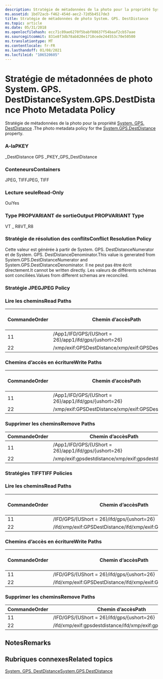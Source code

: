 ```yaml
---
description: Stratégie de métadonnées de la photo pour la propriété System. GPS. DestDistance.
ms.assetid: 1bd72acb-f462-454d-aec2-72d5b4517de3
title: Stratégie de métadonnées de photo System. GPS. DestDistance
ms.topic: article
ms.date: 05/31/2018
ms.openlocfilehash: ecc71c89ae6270f5babf08637f54baaf2cb57aae
ms.sourcegitcommit: 831e8f3db78ab820e1710cede244553c70e50500
ms.translationtype: MT
ms.contentlocale: fr-FR
ms.lasthandoff: 01/08/2021
ms.locfileid: "106520605"
---
```

# <a name="systemgpsdestdistance-photo-metadata-policy"></a><span data-ttu-id="d4a2a-103">Stratégie de métadonnées de photo System. GPS. DestDistance</span><span class="sxs-lookup"><span data-stu-id="d4a2a-103">System.GPS.DestDistance Photo Metadata Policy</span></span>

<span data-ttu-id="d4a2a-104">Stratégie de métadonnées de la photo pour la propriété [System. GPS. DestDistance](../properties/props-system-gps-destdistance.md) .</span><span class="sxs-lookup"><span data-stu-id="d4a2a-104">The photo metadata policy for the [System.GPS.DestDistance](../properties/props-system-gps-destdistance.md) property.</span></span>

### <a name="pkey"></a><span data-ttu-id="d4a2a-105">A-la</span><span class="sxs-lookup"><span data-stu-id="d4a2a-105">PKEY</span></span>

<span data-ttu-id="d4a2a-106">\_DestDistance GPS \_</span><span class="sxs-lookup"><span data-stu-id="d4a2a-106">PKEY\_GPS\_DestDistance</span></span>

### <a name="containers"></a><span data-ttu-id="d4a2a-107">Conteneurs</span><span class="sxs-lookup"><span data-stu-id="d4a2a-107">Containers</span></span>

<span data-ttu-id="d4a2a-108">JPEG, TIFF</span><span class="sxs-lookup"><span data-stu-id="d4a2a-108">JPEG, TIFF</span></span>

### <a name="read-only"></a><span data-ttu-id="d4a2a-109">Lecture seule</span><span class="sxs-lookup"><span data-stu-id="d4a2a-109">Read-Only</span></span>

<span data-ttu-id="d4a2a-110">Oui</span><span class="sxs-lookup"><span data-stu-id="d4a2a-110">Yes</span></span>

### <a name="output-propvariant-type"></a><span data-ttu-id="d4a2a-111">Type PROPVARIANT de sortie</span><span class="sxs-lookup"><span data-stu-id="d4a2a-111">Output PROPVARIANT Type</span></span>

<span data-ttu-id="d4a2a-112">VT \_ R8</span><span class="sxs-lookup"><span data-stu-id="d4a2a-112">VT\_R8</span></span>

### <a name="conflict-resolution-policy"></a><span data-ttu-id="d4a2a-113">Stratégie de résolution des conflits</span><span class="sxs-lookup"><span data-stu-id="d4a2a-113">Conflict Resolution Policy</span></span>

<span data-ttu-id="d4a2a-114">Cette valeur est générée à partir de System. GPS. DestDistanceNumerator et de System. GPS. DestDistanceDenominator.</span><span class="sxs-lookup"><span data-stu-id="d4a2a-114">This value is generated from System.GPS.DestDistanceNumerator and System.GPS.DestDistanceDenominator.</span></span> <span data-ttu-id="d4a2a-115">Il ne peut pas être écrit directement.</span><span class="sxs-lookup"><span data-stu-id="d4a2a-115">It cannot be written directly.</span></span> <span data-ttu-id="d4a2a-116">Les valeurs de différents schémas sont conciliées.</span><span class="sxs-lookup"><span data-stu-id="d4a2a-116">Values from different schemas are reconciled.</span></span>

### <a name="jpeg-policy"></a><span data-ttu-id="d4a2a-117">Stratégie JPEG</span><span class="sxs-lookup"><span data-stu-id="d4a2a-117">JPEG Policy</span></span>

### <a name="read-paths"></a><span data-ttu-id="d4a2a-118">Lire les chemins</span><span class="sxs-lookup"><span data-stu-id="d4a2a-118">Read Paths</span></span>



| <span data-ttu-id="d4a2a-119">Commande</span><span class="sxs-lookup"><span data-stu-id="d4a2a-119">Order</span></span> | <span data-ttu-id="d4a2a-120">Chemin d’accès</span><span class="sxs-lookup"><span data-stu-id="d4a2a-120">Path</span></span>                      | <span data-ttu-id="d4a2a-121">Format de disque</span><span class="sxs-lookup"><span data-stu-id="d4a2a-121">Disk Format</span></span> |
|-------|---------------------------|-------------|
| <span data-ttu-id="d4a2a-122">1</span><span class="sxs-lookup"><span data-stu-id="d4a2a-122">1</span></span>     | <span data-ttu-id="d4a2a-123">/App1/IFD/GPS/{UShort = 26}</span><span class="sxs-lookup"><span data-stu-id="d4a2a-123">/app1/ifd/gps/{ushort=26}</span></span> |             |
| <span data-ttu-id="d4a2a-124">2</span><span class="sxs-lookup"><span data-stu-id="d4a2a-124">2</span></span>     | <span data-ttu-id="d4a2a-125">/xmp/exif:GPSDestDistance</span><span class="sxs-lookup"><span data-stu-id="d4a2a-125">/xmp/exif:GPSDestDistance</span></span> |             |



 

### <a name="write-paths"></a><span data-ttu-id="d4a2a-126">Chemins d’accès en écriture</span><span class="sxs-lookup"><span data-stu-id="d4a2a-126">Write Paths</span></span>



| <span data-ttu-id="d4a2a-127">Commande</span><span class="sxs-lookup"><span data-stu-id="d4a2a-127">Order</span></span> | <span data-ttu-id="d4a2a-128">Chemin d’accès</span><span class="sxs-lookup"><span data-stu-id="d4a2a-128">Path</span></span>                      | <span data-ttu-id="d4a2a-129">Format de disque</span><span class="sxs-lookup"><span data-stu-id="d4a2a-129">Disk Format</span></span> |
|-------|---------------------------|-------------|
| <span data-ttu-id="d4a2a-130">1</span><span class="sxs-lookup"><span data-stu-id="d4a2a-130">1</span></span>     | <span data-ttu-id="d4a2a-131">/App1/IFD/GPS/{UShort = 26}</span><span class="sxs-lookup"><span data-stu-id="d4a2a-131">/app1/ifd/gps/{ushort=26}</span></span> |             |
| <span data-ttu-id="d4a2a-132">2</span><span class="sxs-lookup"><span data-stu-id="d4a2a-132">2</span></span>     | <span data-ttu-id="d4a2a-133">/xmp/exif:GPSDestDistance</span><span class="sxs-lookup"><span data-stu-id="d4a2a-133">/xmp/exif:GPSDestDistance</span></span> |             |



 

### <a name="remove-paths"></a><span data-ttu-id="d4a2a-134">Supprimer les chemins</span><span class="sxs-lookup"><span data-stu-id="d4a2a-134">Remove Paths</span></span>



| <span data-ttu-id="d4a2a-135">Commande</span><span class="sxs-lookup"><span data-stu-id="d4a2a-135">Order</span></span> | <span data-ttu-id="d4a2a-136">Chemin d’accès</span><span class="sxs-lookup"><span data-stu-id="d4a2a-136">Path</span></span>                      |
|-------|---------------------------|
| <span data-ttu-id="d4a2a-137">1</span><span class="sxs-lookup"><span data-stu-id="d4a2a-137">1</span></span>     | <span data-ttu-id="d4a2a-138">/App1/IFD/GPS/{UShort = 26}</span><span class="sxs-lookup"><span data-stu-id="d4a2a-138">/app1/ifd/gps/{ushort=26}</span></span> |
| <span data-ttu-id="d4a2a-139">2</span><span class="sxs-lookup"><span data-stu-id="d4a2a-139">2</span></span>     | <span data-ttu-id="d4a2a-140">/xmp/exif:gpsdestdistance</span><span class="sxs-lookup"><span data-stu-id="d4a2a-140">/xmp/exif:gpsdestdistance</span></span> |



 

### <a name="tiff-policies"></a><span data-ttu-id="d4a2a-141">Stratégies TIFF</span><span class="sxs-lookup"><span data-stu-id="d4a2a-141">TIFF Policies</span></span>

### <a name="read-paths"></a><span data-ttu-id="d4a2a-142">Lire les chemins</span><span class="sxs-lookup"><span data-stu-id="d4a2a-142">Read Paths</span></span>



| <span data-ttu-id="d4a2a-143">Commande</span><span class="sxs-lookup"><span data-stu-id="d4a2a-143">Order</span></span> | <span data-ttu-id="d4a2a-144">Chemin d’accès</span><span class="sxs-lookup"><span data-stu-id="d4a2a-144">Path</span></span>                          | <span data-ttu-id="d4a2a-145">Format de disque</span><span class="sxs-lookup"><span data-stu-id="d4a2a-145">Disk Format</span></span> |
|-------|-------------------------------|-------------|
| <span data-ttu-id="d4a2a-146">1</span><span class="sxs-lookup"><span data-stu-id="d4a2a-146">1</span></span>     | <span data-ttu-id="d4a2a-147">/IFD/GPS/{UShort = 26}</span><span class="sxs-lookup"><span data-stu-id="d4a2a-147">/ifd/gps/{ushort=26}</span></span>          |             |
| <span data-ttu-id="d4a2a-148">2</span><span class="sxs-lookup"><span data-stu-id="d4a2a-148">2</span></span>     | <span data-ttu-id="d4a2a-149">/ifd/xmp/exif:GPSDestDistance</span><span class="sxs-lookup"><span data-stu-id="d4a2a-149">/ifd/xmp/exif:GPSDestDistance</span></span> |             |



 

### <a name="write-paths"></a><span data-ttu-id="d4a2a-150">Chemins d’accès en écriture</span><span class="sxs-lookup"><span data-stu-id="d4a2a-150">Write Paths</span></span>



| <span data-ttu-id="d4a2a-151">Commande</span><span class="sxs-lookup"><span data-stu-id="d4a2a-151">Order</span></span> | <span data-ttu-id="d4a2a-152">Chemin d’accès</span><span class="sxs-lookup"><span data-stu-id="d4a2a-152">Path</span></span>                          | <span data-ttu-id="d4a2a-153">Format de disque</span><span class="sxs-lookup"><span data-stu-id="d4a2a-153">Disk Format</span></span> |
|-------|-------------------------------|-------------|
| <span data-ttu-id="d4a2a-154">1</span><span class="sxs-lookup"><span data-stu-id="d4a2a-154">1</span></span>     | <span data-ttu-id="d4a2a-155">/IFD/GPS/{UShort = 26}</span><span class="sxs-lookup"><span data-stu-id="d4a2a-155">/ifd/gps/{ushort=26}</span></span>          |             |
| <span data-ttu-id="d4a2a-156">2</span><span class="sxs-lookup"><span data-stu-id="d4a2a-156">2</span></span>     | <span data-ttu-id="d4a2a-157">/ifd/xmp/exif:GPSDestDistance</span><span class="sxs-lookup"><span data-stu-id="d4a2a-157">/ifd/xmp/exif:GPSDestDistance</span></span> |             |



 

### <a name="remove-paths"></a><span data-ttu-id="d4a2a-158">Supprimer les chemins</span><span class="sxs-lookup"><span data-stu-id="d4a2a-158">Remove Paths</span></span>



| <span data-ttu-id="d4a2a-159">Commande</span><span class="sxs-lookup"><span data-stu-id="d4a2a-159">Order</span></span> | <span data-ttu-id="d4a2a-160">Chemin d’accès</span><span class="sxs-lookup"><span data-stu-id="d4a2a-160">Path</span></span>                          |
|-------|-------------------------------|
| <span data-ttu-id="d4a2a-161">1</span><span class="sxs-lookup"><span data-stu-id="d4a2a-161">1</span></span>     | <span data-ttu-id="d4a2a-162">/IFD/GPS/{UShort = 26}</span><span class="sxs-lookup"><span data-stu-id="d4a2a-162">/ifd/gps/{ushort=26}</span></span>          |
| <span data-ttu-id="d4a2a-163">2</span><span class="sxs-lookup"><span data-stu-id="d4a2a-163">2</span></span>     | <span data-ttu-id="d4a2a-164">/ifd/xmp/exif:gpsdestdistance</span><span class="sxs-lookup"><span data-stu-id="d4a2a-164">/ifd/xmp/exif:gpsdestdistance</span></span> |



 

## <a name="remarks"></a><span data-ttu-id="d4a2a-165">Notes</span><span class="sxs-lookup"><span data-stu-id="d4a2a-165">Remarks</span></span>

## <a name="related-topics"></a><span data-ttu-id="d4a2a-166">Rubriques connexes</span><span class="sxs-lookup"><span data-stu-id="d4a2a-166">Related topics</span></span>

<dl> <dt>

[<span data-ttu-id="d4a2a-167">System. GPS. DestDistance</span><span class="sxs-lookup"><span data-stu-id="d4a2a-167">System.GPS.DestDistance</span></span>](../properties/props-system-gps-destdistance.md)
</dt> </dl>

 

 
